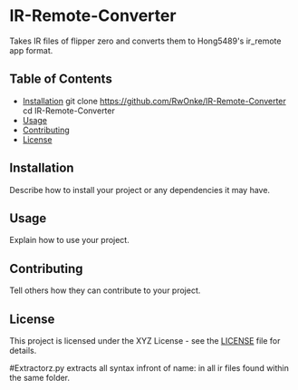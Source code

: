 # IR-Remote-Converter

Takes IR files of flipper zero and converts them to Hong5489's ir_remote app format.

## Table of Contents
- [Installation](#installation)
git clone https://github.com/RwOnke/IR-Remote-Converter
cd IR-Remote-Converter
- [Usage](#usage)
- [Contributing](#contributing)
- [License](#license)

## Installation

Describe how to install your project or any dependencies it may have.

## Usage

Explain how to use your project.

## Contributing

Tell others how they can contribute to your project.

## License

This project is licensed under the XYZ License - see the [LICENSE](LICENSE) file for details.






#Extractorz.py extracts all syntax infront of name: in all ir files found within the same folder.
